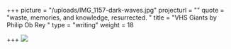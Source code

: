 +++
picture = "/uploads/IMG_1157-dark-waves.jpg"
projecturl = ""
quote = "waste, memories, and knowledge, resurrected. "
title = "VHS Giants by Philip Ob Rey "
type = "writing"
weight = 18

+++
![](/uploads/screencapture-web-archive-org-web-20171022105255-http-www-beautifuldecay-com-2015-05-04-philip-ob-rey-builds-apocalyptic-giants-vhs-tape-desolate-landscapes-2019-06-16-20_51_49.png)